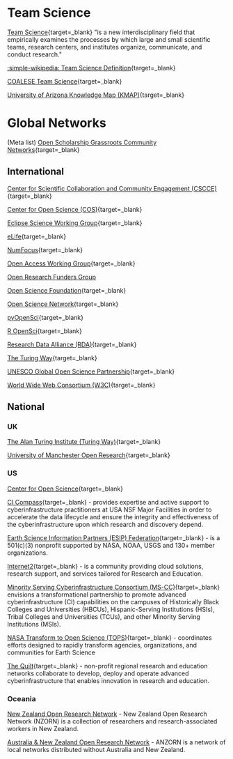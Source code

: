 # Team Science

[Team Science](https://www.nationalacademies.org/our-work/the-science-of-team-science){target=_blank} "is a new interdisciplinary field that empirically examines the processes by which large and small scientific teams, research centers, and institutes organize, communicate, and conduct research."

[:simple-wikipedia: Team Science Definition](https://en.wikipedia.org/wiki/Science_of_team_science){target=_blank}

[COALESE Team Science](https://www.teamscience.net/){target=_blank}

[University of Arizona Knowledge Map (KMAP)](https://kmap.arizona.edu){target=_blank} 

# Global Networks

(Meta list) [Open Scholarship Grassroots Community Networks](https://docs.google.com/spreadsheets/d/1LNF5_bOkRV-RLIF4HYmu-gOemIa4IdfXEer89fM-Vy8/edit#gid=847887324){target=_blank}

## International

[Center for Scientific Collaboration and Community Engagement (CSCCE)](https://www.cscce.org/){target=_blank}

[Center for Open Science (COS)](https://www.cos.io/){target=_blank}

[Eclipse Science Working Group](https://science.eclipse.org/){target=_blank}

[eLife](https://elifesciences.org/){target=_blank}

[NumFocus](https://numfocus.org/){target=_blank}

[Open Access Working Group](https://sparcopen.org/people/open-access-working-group/){target=_blank}

[Open Research Funders Group](https://www.orfg.org/)

[Open Science Foundation](https://osf.io/){target=_blank}

[Open Science Network](https://www.opensciencenetwork.org/){target=_blank}

[pyOpenSci](https://www.pyopensci.org/){target=_blank}

[R OpenSci](https://ropensci.org/){target=_blank}

[Research Data Alliance (RDA)](https://www.rd-alliance.org/){target=_blank}

[The Turing Way](https://the-turing-way.netlify.app/welcome){target=_blank}

[UNESCO Global Open Science Partnership](https://en.unesco.org/science-sustainable-future/open-science/partnership){target=_blank}

[World Wide Web Consortium (W3C)](https://www.w3.org/){target=_blank}

## National 

### UK

[The Alan Turing Institute (Turing Way)](https://www.turing.ac.uk/research/research-projects/turing-way){target=_blank}

[University of Manchester Open Research](https://www.library.manchester.ac.uk/services/research/open-research/){target=_blank}


### US

[Center for Open Science](https://www.cos.io/){target=_blank}

[CI Compass](https://ci-compass.org/){target=_blank} - provides expertise and active support to cyberinfrastructure practitioners at USA NSF Major Facilities in order to accelerate the data lifecycle and ensure the integrity and effectiveness of the cyberinfrastructure upon which research and discovery depend.

[Earth Science Information Partners (ESIP) Federation](https://www.esipfed.org/){target=_blank} -  is a 501(c)(3) nonprofit supported by NASA, NOAA, USGS and 130+ member organizations.

[Internet2](https://internet2.edu/){target=_blank} - is a community providing cloud solutions, research support, and services tailored for Research and Education. 

[Minority Serving Cyberinfrastructure Consortium (MS-CC)](https://www.ms-cc.org/){target=_blank} envisions a transformational partnership to promote advanced cyberinfrastructure (CI) capabilities on the campuses of Historically Black Colleges and Universities (HBCUs), Hispanic-Serving Institutions (HSIs), Tribal Colleges and Universities (TCUs), and other Minority Serving Institutions (MSIs). 

[NASA Transform to Open Science (TOPS)](https://github.com/nasa/Transform-to-Open-Science){target=_blank} - coordinates efforts designed to rapidly transform agencies, organizations, and communities for Earth Science

[The Quilt](https://www.thequilt.net/){target=_blank} - non-profit regional research and education networks collaborate to develop, deploy and operate advanced cyberinfrastructure that enables innovation in research and education.

### Oceania

[New Zealand Open Research Network](https://nzorn.netlify.app/) - New Zealand Open Research Network (NZORN) is a collection of researchers and research-associated workers in New Zealand.

[Australia & New Zealand Open Research Network](https://www.anzopenresearch.org/) - ANZORN is a network of local networks distributed without Australia and New Zealand.
